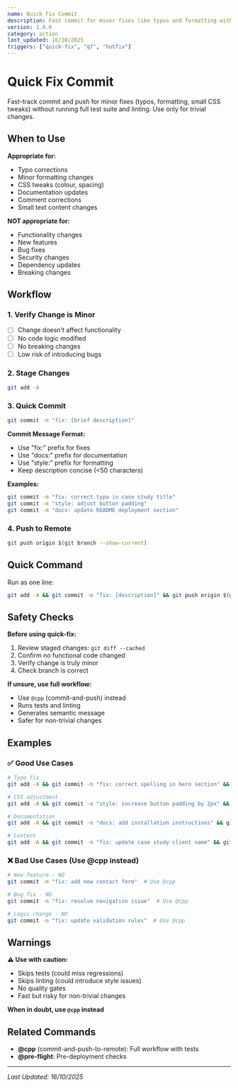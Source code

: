 ```yaml
---
name: Quick Fix Commit
description: Fast commit for minor fixes like typos and formatting without full validation suitable for small changes that don't require comprehensive testing
version: 1.0.0
category: action
last_updated: 16/10/2025
triggers: ["quick-fix", "qf", "hotfix"]
---
```


# Quick Fix Commit

Fast-track commit and push for minor fixes (typos, formatting, small CSS tweaks) without running full test suite and linting. Use only for trivial changes.

## When to Use

**Appropriate for:**
- Typo corrections
- Minor formatting changes
- CSS tweaks (colour, spacing)
- Documentation updates
- Comment corrections
- Small text content changes

**NOT appropriate for:**
- Functionality changes
- New features
- Bug fixes
- Security changes
- Dependency updates
- Breaking changes

## Workflow

### 1. Verify Change is Minor
- [ ] Change doesn't affect functionality
- [ ] No code logic modified
- [ ] No breaking changes
- [ ] Low risk of introducing bugs

### 2. Stage Changes
```bash
git add -A
```

### 3. Quick Commit
```bash
git commit -m "fix: [brief description]"
```

**Commit Message Format:**
- Use "fix:" prefix for fixes
- Use "docs:" prefix for documentation
- Use "style:" prefix for formatting
- Keep description concise (<50 characters)

**Examples:**
```bash
git commit -m "fix: correct typo in case study title"
git commit -m "style: adjust button padding"
git commit -m "docs: update README deployment section"
```

### 4. Push to Remote
```bash
git push origin $(git branch --show-current)
```

## Quick Command

Run as one line:
```bash
git add -A && git commit -m "fix: [description]" && git push origin $(git branch --show-current)
```

## Safety Checks

**Before using quick-fix:**
1. Review staged changes: `git diff --cached`
2. Confirm no functional code changed
3. Verify change is truly minor
4. Check branch is correct

**If unsure, use full workflow:**
- Use `@cpp` (commit-and-push) instead
- Runs tests and linting
- Generates semantic message
- Safer for non-trivial changes

## Examples

### ✅ Good Use Cases
```bash
# Typo fix
git add -A && git commit -m "fix: correct spelling in hero section" && git push

# CSS adjustment
git add -A && git commit -m "style: increase button padding by 2px" && git push

# Documentation
git add -A && git commit -m "docs: add installation instructions" && git push

# Content
git add -A && git commit -m "fix: update case study client name" && git push
```

### ❌ Bad Use Cases (Use @cpp instead)
```bash
# New feature - NO
git commit -m "fix: add new contact form"  # Use @cpp

# Bug fix - NO
git commit -m "fix: resolve navigation issue"  # Use @cpp

# Logic change - NO
git commit -m "fix: update validation rules"  # Use @cpp
```

## Warnings

**⚠️ Use with caution:**
- Skips tests (could miss regressions)
- Skips linting (could introduce style issues)
- No quality gates
- Fast but risky for non-trivial changes

**When in doubt, use `@cpp` instead**

## Related Commands
- **@cpp** (commit-and-push-to-remote): Full workflow with tests
- **@pre-flight**: Pre-deployment checks

---

*Last Updated: 16/10/2025*

